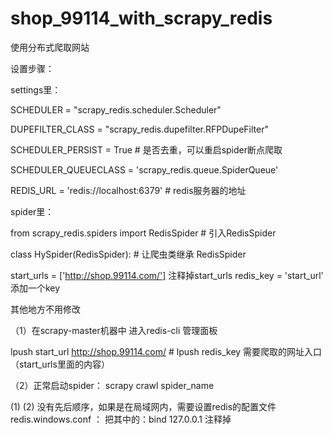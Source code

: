 # shop_99114_with_scrapy_redis
使用分布式爬取网站



设置步骤：

settings里：


SCHEDULER = "scrapy_redis.scheduler.Scheduler"

DUPEFILTER_CLASS = "scrapy_redis.dupefilter.RFPDupeFilter"

SCHEDULER_PERSIST = True  # 是否去重，可以重启spider断点爬取

SCHEDULER_QUEUECLASS = 'scrapy_redis.queue.SpiderQueue'

REDIS_URL = 'redis://localhost:6379'  # redis服务器的地址


spider里：


from scrapy_redis.spiders import RedisSpider  # 引入RedisSpider

class HySpider(RedisSpider): # 让爬虫类继承 RedisSpider

start_urls = ['http://shop.99114.com/']  注释掉start_urls
redis_key = 'start_url'   添加一个key


其他地方不用修改



（1）在scrapy-master机器中 进入redis-cli 管理面板

lpush start_url http://shop.99114.com/    # lpush redis_key 需要爬取的网址入口（start_urls里面的内容）

（2）正常启动spider：
scrapy crawl spider_name

(1) (2) 没有先后顺序，如果是在局域网内，需要设置redis的配置文件  redis.windows.conf ：
把其中的：bind 127.0.0.1 注释掉


